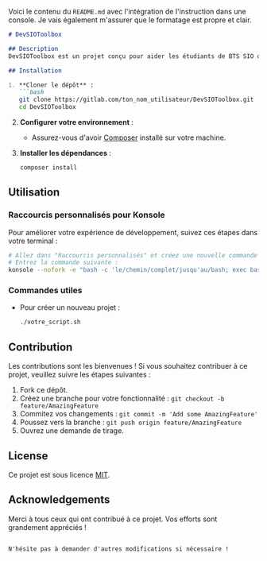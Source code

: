 Voici le contenu du `README.md` avec l'intégration de l'instruction dans une console. Je vais également m'assurer que le formatage est propre et clair.

```markdown
# DevSIOToolbox

## Description
DevSIOToolbox est un projet conçu pour aider les étudiants de BTS SIO option SLAM à faciliter leurs travaux de développement. Ce projet regroupe plusieurs outils et ressources pour le développement.

## Installation

1. **Cloner le dépôt** :
   ```bash
   git clone https://gitlab.com/ton_nom_utilisateur/DevSIOToolbox.git
   cd DevSIOToolbox
   ```

2. **Configurer votre environnement** :
   - Assurez-vous d'avoir [Composer](https://getcomposer.org/) installé sur votre machine.

3. **Installer les dépendances** :
   ```bash
   composer install
   ```

## Utilisation

### Raccourcis personnalisés pour Konsole

Pour améliorer votre expérience de développement, suivez ces étapes dans votre terminal :

```bash
# Allez dans "Raccourcis personnalisés" et créez une nouvelle commande avec un raccourci clavier de votre choix, dans l'onglet "Action"
# Entrez la commande suivante :
konsole --nofork -e "bash -c 'le/chemin/complet/jusqu'au/bash; exec bash'"
```

### Commandes utiles

- Pour créer un nouveau projet :
  ```bash
  ./votre_script.sh
  ```

## Contribution
Les contributions sont les bienvenues ! Si vous souhaitez contribuer à ce projet, veuillez suivre les étapes suivantes :

1. Fork ce dépôt.
2. Créez une branche pour votre fonctionnalité : `git checkout -b feature/AmazingFeature`
3. Commitez vos changements : `git commit -m 'Add some AmazingFeature'`
4. Poussez vers la branche : `git push origin feature/AmazingFeature`
5. Ouvrez une demande de tirage.

## License
Ce projet est sous licence [MIT](LICENSE).

## Acknowledgements
Merci à tous ceux qui ont contribué à ce projet. Vos efforts sont grandement appréciés !
```

N'hésite pas à demander d'autres modifications si nécessaire !
